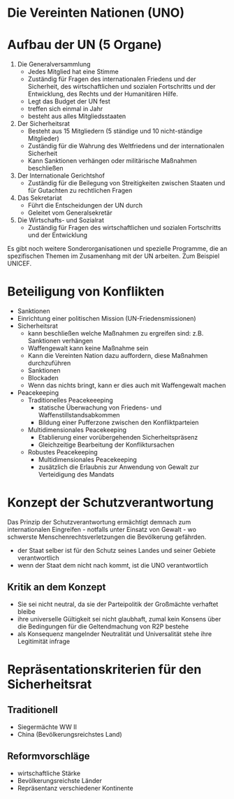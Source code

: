 # Die Vereinten Nationen (UNO)

# Aufbau der UN (5 Organe)

1. Die Generalversammlung
    - Jedes Mitglied hat eine Stimme
    - Zuständig für Fragen des internationalen Friedens und der Sicherheit, des wirtschaftlichen und sozialen Fortschritts und der Entwicklung, des Rechts und der Humanitären Hilfe.
    - Legt das Budget der UN fest
    - treffen sich einmal in Jahr
    - besteht aus alles Mitgliedsstaaten
2. Der Sicherheitsrat
    - Besteht aus 15 Mitgliedern (5 ständige und 10 nicht-ständige Mitglieder)
    - Zuständig für die Wahrung des Weltfriedens und der internationalen Sicherheit
    - Kann Sanktionen verhängen oder militärische Maßnahmen beschließen
3. Der Internationale Gerichtshof
    - Zuständig für die Beilegung von Streitigkeiten zwischen Staaten und für Gutachten zu rechtlichen Fragen
4. Das Sekretariat
    - Führt die Entscheidungen der UN durch
    - Geleitet vom Generalsekretär
5. Die Wirtschafts- und Sozialrat
    - Zuständig für Fragen des wirtschaftlichen und sozialen Fortschritts und der Entwicklung

Es gibt noch weitere Sonderorganisationen und spezielle Programme, die an spezifischen Themen im Zusamenhang mit der UN arbeiten. Zum Beispiel UNICEF.

# Beteiligung von Konflikten

- Sanktionen
- Einrichtung einer politischen Mission (UN-Friedensmissionen)
- Sicherheitsrat
    - kann beschließen welche Maßnahmen zu ergreifen sind: z.B. Sanktionen verhängen
    - Waffengewalt kann keine Maßnahme sein
    - Kann die Vereinten Nation dazu auffordern, diese Maßnahmen durchzuführen
    - Sanktionen
    - Blockaden
    - Wenn das nichts bringt, kann er dies auch mit Waffengewalt machen
- Peacekeeping
    - Traditionelles Peacekeeeping
        - statische Überwachung von Friedens- und Waffenstillstandsabkommen
        - Bildung einer Pufferzone zwischen den Konfliktparteien
    - Multidimensionales Peacekeeping
        - Etablierung einer vorübergehenden Sicherheitspräsenz
        - Gleichzeitige Bearbeitung der Konfliktursachen
    - Robustes Peacekeeping
        - Multidimensionales Peacekeeping
        - zusätzlich die Erlaubnis zur Anwendung von Gewalt zur Verteidigung des Mandats

# Konzept der Schutzverantwortung

Das Prinzip der Schutzverantwortung ermächtigt demnach zum internationalen Eingreifen - notfalls unter Einsatz von Gewalt - wo schwerste Menschenrechtsverletzungen die Bevölkerung gefährden.

- der Staat selber ist für den Schutz seines Landes und seiner Gebiete verantwortlich
- wenn der Staat dem nicht nach kommt, ist die UNO verantwortlich

## Kritik an dem Konzept

- Sie sei nicht neutral, da sie der Parteipolitik der Großmächte verhaftet bleibe
- ihre universelle Gültigkeit sei nicht glaubhaft, zumal kein Konsens über die Bedingungen für die Geltendmachung von R2P bestehe
- als Konsequenz mangelnder Neutralität und Universalität stehe ihre Legitimität infrage

# Repräsentationskriterien für den Sicherheitsrat

## Traditionell

- Siegermächte WW II
- China (Bevölkerungsreichstes Land)

## Reformvorschläge

- wirtschaftliche Stärke
- Bevölkerungsreichste Länder
- Repräsentanz verschiedener Kontinente